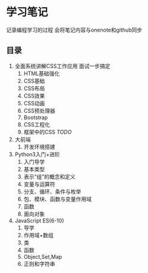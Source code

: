 # 学习笔记

记录编程学习的过程
会将笔记内容与onenote和github同步

## 目录

1. 全面系统讲解CSS工作应用 面试一步搞定
   1. HTML基础强化
   2. CSS基础
   3. CSS布局
   4. CSS效果
   5. CSS动画
   6. CSS预处理器
   7. Bootstrap
   8. CSS工程化
   9. 框架中的CSS *TODO*
2. 大前端
   1. 开发环境搭建
3. Python3入门+进阶
   1. 入门导学
   2. 基本类型
   3. 表示“组”的概念和定义
   4. 变量与运算符
   5. 分支、循环、条件与枚举
   6. 包、模块、函数与变量作用域
   7. 函数
   8. 面向对象
4. JavaScript ES(6-10)
   1. 导学
   2. 作用域+数组
   3. 类
   4. 函数
   5. Object,Set,Map
   6. 正则和字符串

